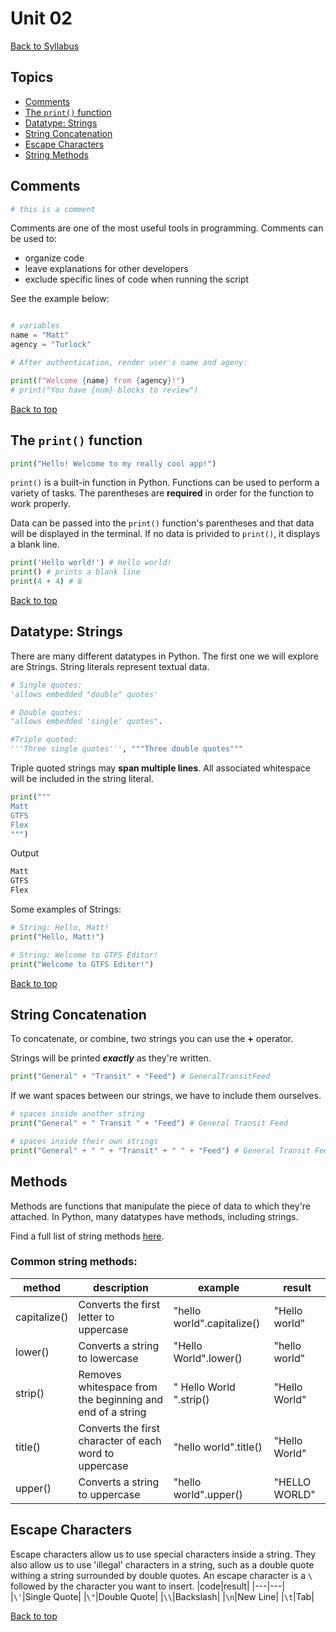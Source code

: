 # <a id="top"></a>Unit 02

[Back to Syllabus](../README.md)

## Topics

- [Comments](#comments)
- [The `print()` function](#print)
- [Datatype: Strings](#strings)
- [String Concatenation](#concatenating)
- [Escape Characters](#escape)
- [String Methods](#methods)

## <a id="comments"></a>Comments

```python
# this is a comment
```

Comments are one of the most useful tools in programming. Comments can be used to:

- organize code
- leave explanations for other developers
- exclude specific lines of code when running the script

See the example below:

```python

# variables
name = "Matt"
agency = "Turlock"

# After authentication, render user's name and ageny:

print(f"Welcome {name} from {agency}!")
# print("You have {num} blocks to review")
```

[Back to top](#top)

## <a id="print"></a>The `print()` function

```python
print("Hello! Welcome to my really cool app!")
```

`print()` is a built-in function in Python. Functions can be used to perform a variety of tasks. The parentheses are **required** in order for the function to work properly.

Data can be passed into the `print()` function's parentheses and that data will be displayed in the terminal. If no data is privided to `print()`, it displays a blank line.

```python
print('Hello world!') # Hello world!
print() # prints a blank line
print(4 + 4) # 8
```

[Back to top](#top)

## <a id="strings"></a>Datatype: Strings

There are many different datatypes in Python. The first one we will explore are Strings. String literals represent textual data.

```python
# Single quotes:
'allows embedded "double" quotes'

# Double quotes:
"allows embedded 'single' quotes".

#Triple quoted:
'''Three single quotes''', """Three double quotes"""
```

Triple quoted strings may **span multiple lines**. All associated whitespace will be included in the string literal.

```python
print("""
Matt
GTFS
Flex
""")
```

Output

```bash
Matt
GTFS
Flex
```

Some examples of Strings:

```python
# String: Hello, Matt!
print("Hello, Matt!")

# String: Welcome to GTFS Editor!
print("Welcome to GTFS Editor!")
```

[Back to top](#top)

## <a id="strings"></a>String Concatenation

To concatenate, or combine, two strings you can use the **+** operator.

Strings will be printed **_exactly_** as they're written.

```python
print("General" + "Transit" + "Feed") # GeneralTransitFeed
```

If we want spaces between our strings, we have to include them ourselves.

```python
# spaces inside another string
print("General" + " Transit " + "Feed") # General Transit Feed

# spaces inside their own strings
print("General" + " " + "Transit" + " " + "Feed") # General Transit Feed
```

## <a id="methods"></a>Methods

Methods are functions that manipulate the piece of data to which they're attached. In Python, many datatypes have methods, including strings.

Find a full list of string methods [here](https://www.w3schools.com/python/python_ref_string.asp).

### Common string methods:

| method       | description                                               | example                    | result        |
| ------------ | --------------------------------------------------------- | -------------------------- | ------------- |
| capitalize() | Converts the first letter to uppercase                    | "hello world".capitalize() | "Hello world" |
| lower()      | Converts a string to lowercase                            | "Hello World".lower()      | "hello world" |
| strip()      | Removes whitespace from the beginning and end of a string | " Hello World ".strip()    | "Hello World" |
| title()      | Converts the first character of each word to uppercase    | "hello world".title()      | "Hello World" |
| upper()      | Converts a string to uppercase                            | "hello world".upper()      | "HELLO WORLD" |

## <a id="escape"></a>Escape Characters

Escape characters allow us to use special characters inside a string. They also allow us to use 'illegal' characters in a string, such as a double quote withing a string surrounded by double quotes.
An escape character is a `\` followed by the character you want to insert.
|code|result|
|---|---|
|`\'`|Single Quote|
|`\"`|Double Quote|
|`\\`|Backslash|
|`\n`|New Line|
|`\t`|Tab|

[Back to top](#top)
